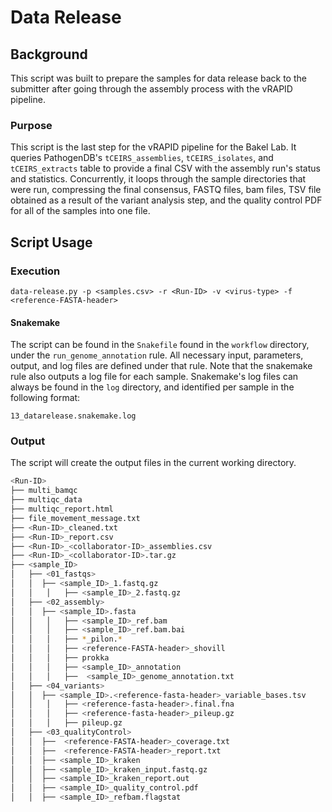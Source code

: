 # Data Release

## Background

This script was built to prepare the samples for data release back to the submitter after going through the assembly process with the vRAPID pipeline.

### Purpose

This script is the last step for the vRAPID pipeline for the Bakel Lab. It queries PathogenDB's `tCEIRS_assemblies`, `tCEIRS_isolates`, and `tCEIRS_extracts` table to provide a final CSV with the assembly run's status and statistics. Concurrently, it loops through the sample directories that were run, compressing the final consensus, FASTQ files, bam files, TSV file obtained as a result of the variant analysis step, and the quality control PDF for all of the samples into one file.

## Script Usage

### Execution

`data-release.py -p <samples.csv> -r <Run-ID> -v <virus-type> -f <reference-FASTA-header>`

#### Snakemake

The script can be found in the `Snakefile` found in the `workflow` directory, under the `run_genome_annotation` rule. All necessary input, parameters, output, and log files are defined under that rule. Note that the snakemake rule also outputs a log file for each sample. Snakemake's log files can always be found in the `log` directory, and identified per sample in the following format:

`13_datarelease.snakemake.log`

### Output

The script will create the output files in the current working directory. 

```bash
<Run-ID>
├── multi_bamqc
├── multiqc_data
├── multiqc_report.html
├── file_movement_message.txt
├── <Run-ID>_cleaned.txt
├── <Run-ID>_report.csv
├── <Run-ID>_<collaborator-ID>_assemblies.csv
├── <Run-ID>_<collaborator-ID>.tar.gz
├── <sample_ID>
│   ├── <01_fastqs>
│   │  ├── <sample_ID>_1.fastq.gz
│   │	│	├── <sample_ID>_2.fastq.gz
│   ├── <02_assembly>
│   │  ├── <sample_ID>.fasta
│   │	│	├── <sample_ID>_ref.bam
│   │	│	├── <sample_ID>_ref.bam.bai
│   │	│	├── *_pilon.*
│   │	│	├── <reference-FASTA-header>_shovill
│   │	│	├── prokka
│   │	│	├── <sample_ID>_annotation
│   │	│	├──  <sample_ID>_genome_annotation.txt
│   ├── <04_variants>
│   │  ├── <sample_ID>.<reference-fasta-header>_variable_bases.tsv
│   │	│	├── <reference-fasta-header>.final.fna
│   │	│	├── <reference-fasta-header>_pileup.gz
│   │	│	├── pileup.gz
│   ├── <03_qualityControl>
│   │  ├──  <reference-FASTA-header>_coverage.txt
│   │  ├──  <reference-FASTA-header>_report.txt
│   │  ├── <sample_ID>_kraken
│   │  ├── <sample_ID>_kraken_input.fastq.gz
│   │  ├── <sample_ID>_kraken_report.out
│   │  ├── <sample_ID>_quality_control.pdf
│   │  ├── <sample_ID>_refbam.flagstat
```

